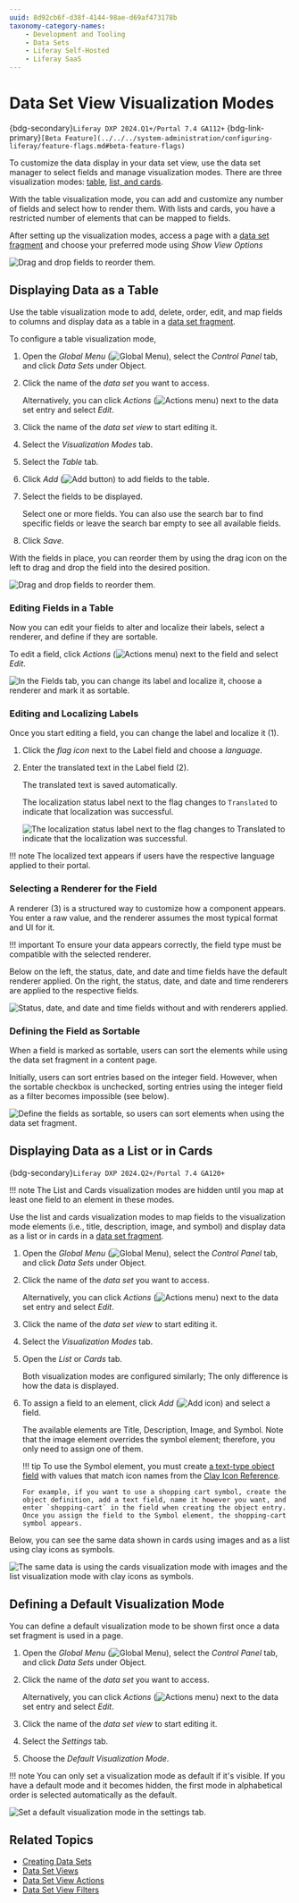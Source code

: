 ```yaml
---
uuid: 8d92cb6f-d38f-4144-98ae-d69af473178b
taxonomy-category-names:
    - Development and Tooling
    - Data Sets
    - Liferay Self-Hosted
    - Liferay SaaS
---
```


# Data Set View Visualization Modes

{bdg-secondary}`Liferay DXP 2024.Q1+/Portal 7.4 GA112+`
{bdg-link-primary}`[Beta Feature](../../../system-administration/configuring-liferay/feature-flags.md#beta-feature-flags)`

To customize the data display in your data set view, use the data set manager to select fields and manage visualization modes. There are three visualization modes: [table](#displaying-data-as-a-table), [list, and cards](#displaying-data-as-a-list-or-in-cards).

With the table visualization mode, you can add and customize any number of fields and select how to render them. With lists and cards, you have a restricted number of elements that can be mapped to fields.

After setting up the visualization modes, access a page with a [data set fragment](./using-data-set-view-actions.md#using-a-data-set-fragment-in-a-content-page) and choose your preferred mode using *Show View Options*

![Drag and drop fields to reorder them.](./data-set-view-visualization-modes/images/01.png)

## Displaying Data as a Table

Use the table visualization mode to add, delete, order, edit, and map fields to columns and display data as a table in a [data set fragment](./using-data-set-view-actions.md#using-a-data-set-fragment-in-a-content-page).

To configure a table visualization mode,

1. Open the *Global Menu* (![Global Menu](../../../images/icon-applications-menu.png)), select the *Control Panel* tab, and click *Data Sets* under Object.

1. Click the name of the *data set* you want to access.

   Alternatively, you can click *Actions* (![Actions menu](../../../images/icon-actions.png)) next to the data set entry and select *Edit*.

1. Click the name of the *data set view* to start editing it.

1. Select the *Visualization Modes* tab.

1. Select the *Table* tab.

1. Click *Add* (![Add button](../../../images/icon-add.png)) to add fields to the table.

1. Select the fields to be displayed.

   Select one or more fields. You can also use the search bar to find specific fields or leave the search bar empty to see all available fields.

1. Click *Save*.

With the fields in place, you can reorder them by using the drag icon on the left to drag and drop the field into the desired position.

![Drag and drop fields to reorder them.](./data-set-view-visualization-modes/images/02.gif)

### Editing Fields in a Table

Now you can edit your fields to alter and localize their labels, select a renderer, and define if they are sortable.

To edit a field, click *Actions* (![Actions menu](../../../images/icon-actions.png)) next to the field and select *Edit*.

   ![In the Fields tab, you can change its label and localize it, choose a renderer and mark it as sortable.](./data-set-view-visualization-modes/images/03.png)

### Editing and Localizing Labels

Once you start editing a field, you can change the label and localize it (1).

1. Click the *flag icon* next to the Label field and choose a *language*.

1. Enter the translated text in the Label field (2).

   The translated text is saved automatically.

   The localization status label next to the flag changes to `Translated` to indicate that localization was successful.

   ![The localization status label next to the flag changes to `Translated` to indicate that the localization was successful.](./data-set-view-visualization-modes/images/04.png)

!!! note
    The localized text appears if users have the respective language applied to their portal.

### Selecting a Renderer for the Field

A renderer (3) is a structured way to customize how a component appears. You enter a raw value, and the renderer assumes the most typical format and UI for it.

!!! important
    To ensure your data appears correctly, the field type must be compatible with the selected renderer.

Below on the left, the status, date, and date and time fields have the default renderer applied. On the right, the status, date, and date and time renderers are applied to the respective fields.

![Status, date, and date and time fields without and with renderers applied.](./data-set-view-visualization-modes/images/05.png)

<!-- once I have more information about renderers, I'll add a link to another section where I'll explain the types of renderers and what they do or what kind of structure/data/data type they need to work. -->

### Defining the Field as Sortable

When a field is marked as sortable, users can sort the elements while using the data set fragment in a content page.

Initially, users can sort entries based on the integer field. However, when the sortable checkbox is unchecked, sorting entries using the integer field as a filter becomes impossible (see below).

![Define the fields as sortable, so users can sort elements when using the data set fragment.](./data-set-view-visualization-modes/images/06.gif)

## Displaying Data as a List or in Cards

{bdg-secondary}`Liferay DXP 2024.Q2+/Portal 7.4 GA120+`

!!! note
    The List and Cards visualization modes are hidden until you map at least one field to an element in these modes.

Use the list and cards visualization modes to map fields to the visualization mode elements (i.e., title, description, image, and symbol) and display data as a list or in cards in a [data set fragment](./using-data-set-view-actions.md#using-a-data-set-fragment-in-a-content-page).

1. Open the *Global Menu* (![Global Menu](../../../images/icon-applications-menu.png)), select the *Control Panel* tab, and click *Data Sets* under Object.

1. Click the name of the *data set* you want to access.

   Alternatively, you can click *Actions* (![Actions menu](../../../images/icon-actions.png)) next to the data set entry and select *Edit*.

1. Click the name of the *data set view* to start editing it.

1. Select the *Visualization Modes* tab.

1. Open the *List* or *Cards* tab.

   Both visualization modes are configured similarly; The only difference is how the data is displayed.

1. To assign a field to an element, click *Add* (![Add icon](../../../images/icon-plus.png)) and select a field.

   The available elements are Title, Description, Image, and Symbol. Note that the image element overrides the symbol element; therefore, you only need to assign one of them.

   !!! tip
       To use the Symbol element, you must create [a text-type object field](../../objects/creating-and-managing-objects/fields.md) with values that match icon names from the [Clay Icon Reference](https://clayui.com/docs/components/icon.html).

       For example, if you want to use a shopping cart symbol, create the object definition, add a text field, name it however you want, and enter `shopping-cart` in the field when creating the object entry. Once you assign the field to the Symbol element, the shopping-cart symbol appears.

Below, you can see the same data shown in cards using images and as a list using clay icons as symbols.

![The same data is using the cards visualization mode with images and the list visualization mode with clay icons as symbols.](./data-set-view-visualization-modes/images/07.png)

## Defining a Default Visualization Mode

You can define a default visualization mode to be shown first once a data set fragment is used in a page.

1. Open the *Global Menu* (![Global Menu](../../../images/icon-applications-menu.png)), select the *Control Panel* tab, and click *Data Sets* under Object.

1. Click the name of the *data set* you want to access.

   Alternatively, you can click *Actions* (![Actions menu](../../../images/icon-actions.png)) next to the data set entry and select *Edit*.

1. Click the name of the *data set view* to start editing it.

1. Select the *Settings* tab.

1. Choose the *Default Visualization Mode*.

!!! note
    You can only set a visualization mode as default if it's visible. If you have a default mode and it becomes hidden, the first mode in alphabetical order is selected automatically as the default.

![Set a default visualization mode in the settings tab.](./data-set-view-visualization-modes/images/08.png)

## Related Topics

- [Creating Data Sets](../creating-data-sets.md)
- [Data Set Views](../data-set-views.md)
- [Data Set View Actions](./data-set-view-actions.md)
- [Data Set View Filters](./data-set-view-filters.md)

